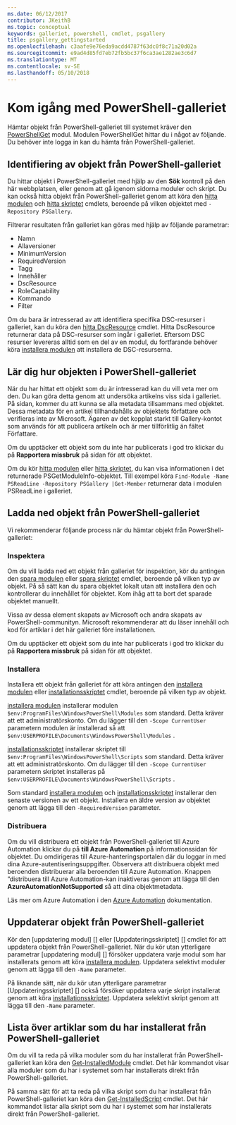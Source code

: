 ```yaml
---
ms.date: 06/12/2017
contributor: JKeithB
ms.topic: conceptual
keywords: galleriet, powershell, cmdlet, psgallery
title: psgallery_gettingstarted
ms.openlocfilehash: c3aafe9e76eda9acdd4787f63dc0f8c71a20d02a
ms.sourcegitcommit: e9ad4d85fd7eb72fb5bc37f6ca3ae1282ae3c6d7
ms.translationtype: MT
ms.contentlocale: sv-SE
ms.lasthandoff: 05/10/2018
---
```

# <a name="get-started-with-the-powershell-gallery"></a>Kom igång med PowerShell-galleriet

Hämtar objekt från PowerShell-galleriet till systemet kräver den [PowerShellGet](/powershell/module/powershellget) modul. Modulen PowerShellGet hittar du i något av följande. Du behöver inte logga in kan du hämta från PowerShell-galleriet.

## <a name="discovering-items-from-the-powershell-gallery"></a>Identifiering av objekt från PowerShell-galleriet

Du hittar objekt i PowerShell-galleriet med hjälp av den **Sök** kontroll på den här webbplatsen, eller genom att gå igenom sidorna moduler och skript. Du kan också hitta objekt från PowerShell-galleriet genom att köra den [hitta modulen][] och [hitta skriptet][] cmdlets, beroende på vilken objektet med `-Repository PSGallery`.

Filtrerar resultaten från galleriet kan göras med hjälp av följande parametrar:

- Namn
- Allaversioner
- MinimumVersion
- RequiredVersion
- Tagg
- Innehåller
- DscResource
- RoleCapability
- Kommando
- Filter

Om du bara är intresserad av att identifiera specifika DSC-resurser i galleriet, kan du köra den [hitta DscResource] cmdlet. Hitta DscResource returnerar data på DSC-resurser som ingår i galleriet.
Eftersom DSC resurser levereras alltid som en del av en modul, du fortfarande behöver köra [installera modulen][] att installera de DSC-resurserna.

## <a name="learning-about-items-in-the-powershell-gallery"></a>Lär dig hur objekten i PowerShell-galleriet

När du har hittat ett objekt som du är intresserad kan du vill veta mer om den. Du kan göra detta genom att undersöka artikelns viss sida i galleriet. På sidan, kommer du att kunna se alla metadata tillsammans med objektet. Dessa metadata för en artikel tillhandahålls av objektets författare och verifieras inte av Microsoft. Ägaren av det kopplat starkt till Gallery-kontot som används för att publicera artikeln och är mer tillförlitlig än fältet Författare.

Om du upptäcker ett objekt som du inte har publicerats i god tro klickar du på **Rapportera missbruk** på sidan för att objektet.

Om du kör [hitta modulen][] eller [hitta skriptet][], du kan visa informationen i det returnerade PSGetModuleInfo-objektet. Till exempel köra `Find-Module -Name PSReadLine -Repository PSGallery |Get-Member` returnerar data i modulen PSReadLine i galleriet.

## <a name="downloading-items-from-the-powershell-gallery"></a>Ladda ned objekt från PowerShell-galleriet

Vi rekommenderar följande process när du hämtar objekt från PowerShell-galleriet:

### <a name="inspect"></a>Inspektera

Om du vill ladda ned ett objekt från galleriet för inspektion, kör du antingen den [spara modulen][] eller [spara skriptet][] cmdlet, beroende på vilken typ av objekt. På så sätt kan du spara objektet lokalt utan att installera den och kontrollerar du innehållet för objektet. Kom ihåg att ta bort det sparade objektet manuellt.

Vissa av dessa element skapats av Microsoft och andra skapats av PowerShell-communityn.
Microsoft rekommenderar att du läser innehåll och kod för artiklar i det här galleriet före installationen.

Om du upptäcker ett objekt som du inte har publicerats i god tro klickar du på **Rapportera missbruk** på sidan för att objektet.

### <a name="install"></a>Installera

Installera ett objekt från galleriet för att köra antingen den [installera modulen][] eller [installationsskriptet][] cmdlet, beroende på vilken typ av objekt.

[installera modulen][] installerar modulen `$env:ProgramFiles\WindowsPowerShell\Modules` som standard.
Detta kräver att ett administratörskonto. Om du lägger till den `-Scope CurrentUser` parametern modulen är installerad så att `$env:USERPROFILE\Documents\WindowsPowerShell\Modules` .

[installationsskriptet][] installerar skriptet till `$env:ProgramFiles\WindowsPowerShell\Scripts` som standard.
Detta kräver att ett administratörskonto. Om du lägger till den `-Scope CurrentUser` parametern skriptet installeras på `$env:USERPROFILE\Documents\WindowsPowerShell\Scripts` .

Som standard [installera modulen][] och [installationsskriptet][] installerar den senaste versionen av ett objekt.
Installera en äldre version av objektet genom att lägga till den `-RequiredVersion` parameter.

### <a name="deploy"></a>Distribuera

Om du vill distribuera ett objekt från PowerShell-galleriet till Azure Automation klickar du på **till Azure Automation** på informationssidan för objektet. Du omdirigeras till Azure-hanteringsportalen där du loggar in med dina Azure-autentiseringsuppgifter. Observera att distribuera objekt med beroenden distribuerar alla beroenden till Azure Automation. Knappen ”distribuera till Azure Automation-kan inaktiveras genom att lägga till den **AzureAutomationNotSupported** så att dina objektmetadata.

Läs mer om Azure Automation i den [Azure Automation](/azure/automation) dokumentation.

## <a name="updating-items-from-the-powershell-gallery"></a>Uppdaterar objekt från PowerShell-galleriet

Kör den [uppdatering modul] [] eller [Uppdateringsskriptet] [] cmdlet för att uppdatera objekt från PowerShell-galleriet. När du kör utan ytterligare parametrar [uppdatering modul] [] försöker uppdatera varje modul som har installerats genom att köra [installera modulen][]. Uppdatera selektivt moduler genom att lägga till den `-Name` parameter.

På liknande sätt, när du kör utan ytterligare parametrar [Uppdateringsskriptet] [] också försöker uppdatera varje skript installerat genom att köra [installationsskriptet][]. Uppdatera selektivt skript genom att lägga till den `-Name` parameter.

## <a name="list-items-that-you-have-installed-from-the-powershell-gallery"></a>Lista över artiklar som du har installerat från PowerShell-galleriet

Om du vill ta reda på vilka moduler som du har installerat från PowerShell-galleriet kan köra den [Get-InstalledModule][] cmdlet. Det här kommandot visar alla moduler som du har i systemet som har installerats direkt från PowerShell-galleriet.

På samma sätt för att ta reda på vilka skript som du har installerat från PowerShell-galleriet kan köra den [Get-InstalledScript][] cmdlet. Det här kommandot listar alla skript som du har i systemet som har installerats direkt från PowerShell-galleriet.

[hitta DscResource]: /powershell/module/powershellget/Find-DscResource
[hitta modulen]: /powershell/module/powershellget/Find-Module
[hitta skriptet]: /powershell/module/powershellget/Find-Script
[Get-InstalledModule]: /powershell/module/powershellget/Get-InstalledModule
[Get-InstalledScript]: /powershell/module/powershellget/Get-InstalledScript
[installera modulen]: /powershell/module/powershellget/Install-Module
[installationsskriptet]: /powershell/module/powershellget/Install-Script
[Publish-Module]: /powershell/module/powershellget/Publish-Module
[Publish-Script]: /powershell/module/powershellget/Publish-Script
[Register-PSRepository]: /powershell/module/powershellget/Register-Repository
[spara modulen]: /powershell/module/powershellget/Save-Module
[spara skriptet]: /powershell/module/powershellget/Save-Script